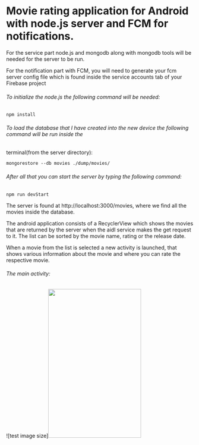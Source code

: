   # Movie rating application for Android with node.js server and FCM for notifications. 

  For the service part node.js and mongodb along with mongodb tools will be needed for the server to be run.
  
  For the notification part with FCM, you will need to generate your fcm server config file which is found
inside the service accounts tab of your Firebase project
  
  ###### To initialize the node.js the following command will be needed:
```
npm install
```
  ###### To load the database that I have created into the new device the following command will be run inside the
terminal(from the server directory):
```
mongorestore --db movies ./dump/movies/ 
```
  ###### After all that you can start the server by typing the following command:
```
npm run devStart
```
  
  The server is found at http://localhost:3000/movies, where we find all the movies inside the database.
  
  
  The android application consists of a RecyclerView which shows the movies that are returned by the server
when the aidl service makes the get request to it. The list can be sorted by the movie name, rating or the
release date.

  When a movie from the list is selected a new activity is launched, that shows various information about
the movie and where you can rate the respective movie.

  ###### The main activity: 
 
  ![test image size]<img src="https://github.com/octavians23/movie-rating-app-android/blob/main/images/list_app.pngf" width="250" height="400">
